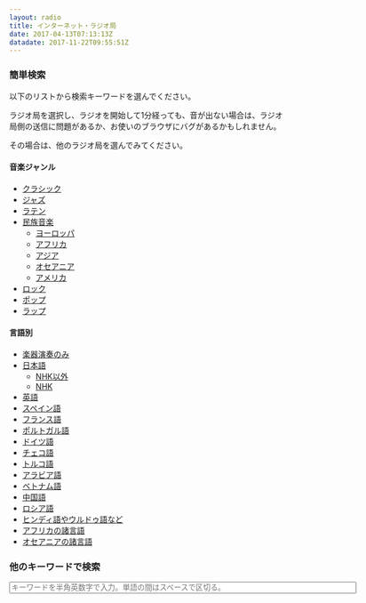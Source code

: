 ```yaml
---
layout: radio
title: インターネット・ラジオ局
date: 2017-04-13T07:13:13Z
datadate: 2017-11-22T09:55:51Z
---
```

### 簡単検索
以下のリストから検索キーワードを選んでください。

ラジオ局を選択し、ラジオを開始して1分経っても、音が出ない場合は、ラジオ局側の送信に問題があるか、お使いのブラウザにバグがあるかもしれません。

その場合は、他のラジオ局を選んでみてください。
#### 音楽ジャンル
- [クラシック](https://guskant.github.io/accessible/radiosearch.html?query=classique)
- [ジャズ](https://guskant.github.io/accessible/radiosearch.html?query=jazz)
- [ラテン](https://guskant.github.io/accessible/radiosearch.html?query=latin)
- [民族音楽](https://guskant.github.io/accessible/radiosearch.html?query=folklore)
  - [ヨーロッパ](https://guskant.github.io/accessible/radiosearch.html?query=folklore+europe)
  - [アフリカ](https://guskant.github.io/accessible/radiosearch.html?query=folklore+africa)
  - [アジア](https://guskant.github.io/accessible/radiosearch.html?query=folklore+asia)
  - [オセアニア](https://guskant.github.io/accessible/radiosearch.html?query=folklore+oceania)
  - [アメリカ](https://guskant.github.io/accessible/radiosearch.html?query=folklore+america)
- [ロック](https://guskant.github.io/accessible/radiosearch.html?query=rock)
- [ポップ](https://guskant.github.io/accessible/radiosearch.html?query=pop)
- [ラップ](https://guskant.github.io/accessible/radiosearch.html?query=rap)

#### 言語別
- [楽器演奏のみ](https://guskant.github.io/accessible/radiosearch.html?query=instrumental)
- [日本語](https://guskant.github.io/accessible/radiosearch.html?query=nihongo)
    - [NHK以外](https://guskant.github.io/accessible/radiosearch.html?query=nihongo+noflash)
    - [NHK](https://guskant.github.io/accessible/nhk.html)
- [英語](https://guskant.github.io/accessible/radiosearch.html?query=english)
- [スペイン語](https://guskant.github.io/accessible/radiosearch.html?query=espanol)
- [フランス語](https://guskant.github.io/accessible/radiosearch.html?query=francais)
- [ポルトガル語](https://guskant.github.io/accessible/radiosearch.html?query=portugues)
- [ドイツ語](https://guskant.github.io/accessible/radiosearch.html?query=deutsch)
- [チェコ語](https://guskant.github.io/accessible/radiosearch.html?query=czech)
- [トルコ語](https://guskant.github.io/accessible/radiosearch.html?query=toruko)
- [アラビア語](https://guskant.github.io/accessible/radiosearch.html?query=arabic)
- [ベトナム語](https://guskant.github.io/accessible/radiosearch.html?query=vietnamien)
- [中国語](https://guskant.github.io/accessible/radiosearch.html?query=zhongwen)
- [ロシア語](https://guskant.github.io/accessible/radiosearch.html?query=russian)
- [ヒンディ語やウルドゥ語など](https://guskant.github.io/accessible/radiosearch.html?query=desi)
- [アフリカの諸言語](https://guskant.github.io/accessible/radiosearch.html?query=afrs)
- [オセアニアの諸言語](https://guskant.github.io/accessible/radiosearch.html?query=oceaniens)

### 他のキーワードで検索
<form action="/accessible/radiosearch.html" method="get">
  <input type="text" id="search-box" size="75" name="query" placeholder="キーワードを半角英数字で入力。単語の間はスペースで区切る。">
</form>

